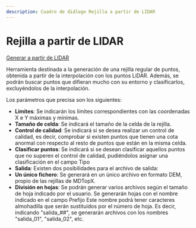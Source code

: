 ```yaml
---
description: Cuadro de diálogo Rejilla a partir de LIDAR
---
```


# Rejilla a partir de LIDAR

[Generar a partir de LIDAR](../../fichas-de-herramientas/ficha-de-herramientas-archivos-lidar/calcular-a-partir-de-lidar.md)

Herramienta destinada a la generación de una rejilla regular de puntos, obtenida a partir de la interpolación con los puntos LiDAR. Además, se podrán buscar puntos que difieran mucho con su entorno y clasificarlos, excluyéndolos de la interpolación.

Los parámetros que precisa son los siguientes:

* **Limites**: Se indicarán los límites correspondientes con las coordenadas X e Y máximas y mínimas.
* **Tamaño de celda**: Se indicará el tamaño de la celda de la rejilla.
* **Control de calidad**: Se indicará si se desea realizar un control de calidad, es decir, comprobar si existen puntos que tienen una cota anormal con respecto al resto de puntos que están en la misma celda.
* **Clasificar puntos**: Se indicará si se desean clasificar aquellos puntos que no superen el control de calidad, pudiéndolos asignar una clasificación en el campo Tipo
* **Salida**: Existen dos posibilidades para el archivo de salida:
* **Un único fichero**: Se generará en un único archivo en formato DEM, propio de las rejillas de MDTopX.
* **División en hojas**: Se podrán generar varios archivos según el tamaño de hoja indicado por el usuario. Se generarán hojas con el nombre indicado en el campo Prefijo Este nombre podrá tener caracteres almohadilla que serán sustituidos por el número de hoja. Es decir, indicando "salida\_\#\#", se generarán archivos con los nombres "salida\_01", "salida\_02", etc.

